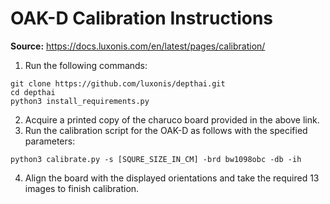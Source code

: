 # OAK-D Calibration Instructions
**Source:** https://docs.luxonis.com/en/latest/pages/calibration/

1. Run the following commands:
```
git clone https://github.com/luxonis/depthai.git
cd depthai
python3 install_requirements.py
```
2. Acquire a printed copy of the charuco board provided in the above link.
3. Run the calibration script for the OAK-D as follows with the specified parameters:
```
python3 calibrate.py -s [SQURE_SIZE_IN_CM] -brd bw1098obc -db -ih
```
4. Align the board with the displayed orientations and take the required 13 images to finish calibration.
